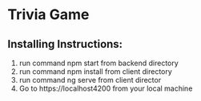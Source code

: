 # Trivia Game
## Installing Instructions:
1. run command npm start from backend directory
2. run command npm install from client directory
3. run command ng serve from client director
4. Go to https://localhost4200 from your local machine
